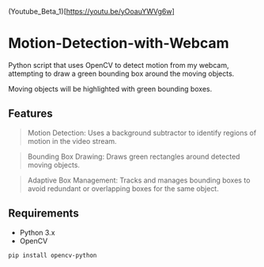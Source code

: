 (Youtube_Beta_1)[https://youtu.be/yOoauYWVg6w]

# Motion-Detection-with-Webcam
Python script that uses OpenCV to detect motion from my webcam, attempting to draw a green bounding box around the moving objects.

Moving objects will be highlighted with green bounding boxes.


## Features

> Motion Detection: Uses a background subtractor to identify regions of motion in the video stream.

> Bounding Box Drawing: Draws green rectangles around detected moving objects.

> Adaptive Box Management: Tracks and manages bounding boxes to avoid redundant or overlapping boxes for the same object.

## Requirements

- Python 3.x
- OpenCV
```
pip install opencv-python
```
